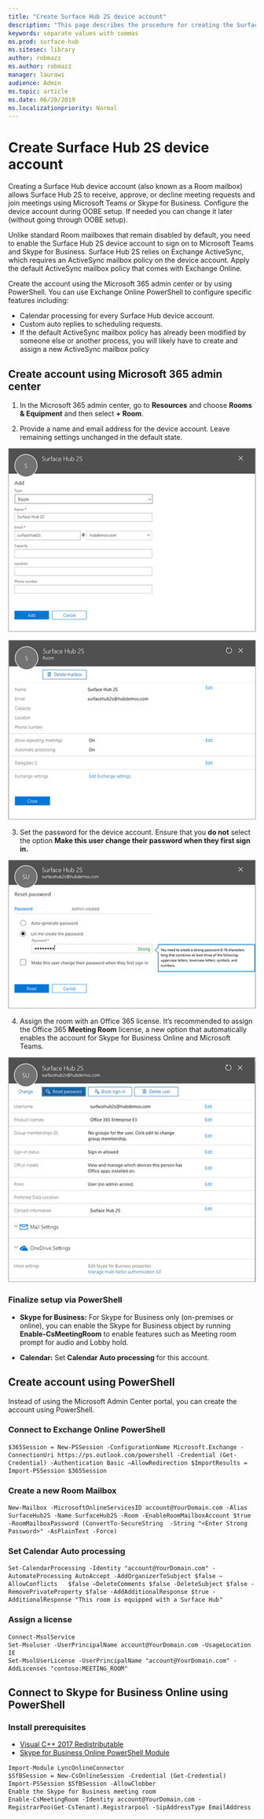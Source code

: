 ```yaml
---
title: "Create Surface Hub 2S device account"
description: "This page describes the procedure for creating the Surface Hub 2S device account."
keywords: separate values with commas
ms.prod: surface-hub
ms.sitesec: library
author: robmazz
ms.author: robmazz
manager: laurawi
audience: Admin
ms.topic: article
ms.date: 06/20/2019
ms.localizationpriority: Normal
---
```


# Create Surface Hub 2S device account

Creating a Surface Hub device account (also known as a Room mailbox) allows Surface Hub 2S to receive, approve, or decline meeting requests and join meetings using Microsoft Teams or Skype for Business. Configure the device account during OOBE setup. If needed you can change it later (without going through OOBE setup).

Unlike standard Room mailboxes that remain disabled by default, you need to enable the Surface Hub 2S device account to sign on to Microsoft Teams and Skype for Business. Surface Hub 2S relies on Exchange ActiveSync, which requires an ActiveSync mailbox policy on the device account. Apply the default ActiveSync mailbox policy that comes with Exchange Online.

Create the account using the Microsoft 365 admin center or by using PowerShell. You can use Exchange Online PowerShell to configure specific features including: 

-  Calendar processing for every Surface Hub device account.
-  Custom auto replies to scheduling requests.
-  If the default ActiveSync mailbox policy has already been modified by someone else or another process, you will likely have to create and assign a new ActiveSync mailbox policy 

## Create account using Microsoft 365 admin center

1. In the Microsoft 365 admin center, go to **Resources** and choose **Rooms & Equipment** and then select **+ Room**.

2. Provide a name and email address for the device account. Leave remaining settings unchanged in the default state.

![Provide a name and email address](images/sh2-account2.png)

![Leave remaining settings unchanged in the default state](images/sh2-account3.png)

3. Set the password for the device account. Ensure that you **do not** select the option **Make this user change their password when they first sign in.**

![Set the password for the device account](images/sh2-account4.png)

4. Assign the room with an Office 365 license. It’s recommended to assign the Office 365 **Meeting Room** license, a new option that automatically enables the account for Skype for Business Online and Microsoft Teams.

![Assign Office 365 license](images/sh2-account5.png)

### Finalize setup via PowerShell

- **Skype for Business:** For Skype for Business only (on-premises or online), you can enable the Skype for Business object by running **Enable-CsMeetingRoom** to enable features such as Meeting room prompt for audio and Lobby hold.

- **Calendar:** Set **Calendar Auto processing** for this account.

## Create account using PowerShell
Instead of using the Microsoft Admin Center portal, you can create the account using PowerShell.

### Connect to Exchange Online PowerShell
```
$365Session = New-PSSession -ConfigurationName Microsoft.Exchange -ConnectionUri https://ps.outlook.com/powershell -Credential (Get-Credential) -Authentication Basic –AllowRedirection $ImportResults = Import-PSSession $365Session
```

### Create a new Room Mailbox

```
New-Mailbox -MicrosoftOnlineServicesID account@YourDomain.com -Alias SurfaceHub2S -Name SurfaceHub2S -Room -EnableRoomMailboxAccount $true -RoomMailboxPassword (ConvertTo-SecureString  -String "<Enter Strong Password>" -AsPlainText -Force)
```

### Set Calendar Auto processing

```
Set-CalendarProcessing -Identity "account@YourDomain.com" -AutomateProcessing AutoAccept -AddOrganizerToSubject $false –AllowConflicts   $false –DeleteComments $false -DeleteSubject $false -RemovePrivateProperty $false -AddAdditionalResponse $true -AdditionalResponse "This room is equipped with a Surface Hub"
```

### Assign a license

```
Connect-MsolService
Set-Msoluser -UserPrincipalName account@YourDomain.com -UsageLocation IE
Set-MsolUserLicense -UserPrincipalName "account@YourDomain.com" -AddLicenses "contoso:MEETING_ROOM"
```

## Connect to Skype for Business Online using PowerShell

### Install prerequisites

- [Visual C++ 2017 Redistributable](https://aka.ms/vs/15/release/vc_redist.x64.exe)
- [Skype for Business Online PowerShell Module](https://www.microsoft.com/en-us/download/confirmation.aspx?id=39366)

```
Import-Module LyncOnlineConnector
$SfBSession = New-CsOnlineSession -Credential (Get-Credential)
Import-PSSession $SfBSession -AllowClobber
Enable the Skype for Business meeting room
Enable-CsMeetingRoom -Identity account@YourDomain.com -RegistrarPoo(Get-CsTenant).Registrarpool -SipAddressType EmailAddress
```
